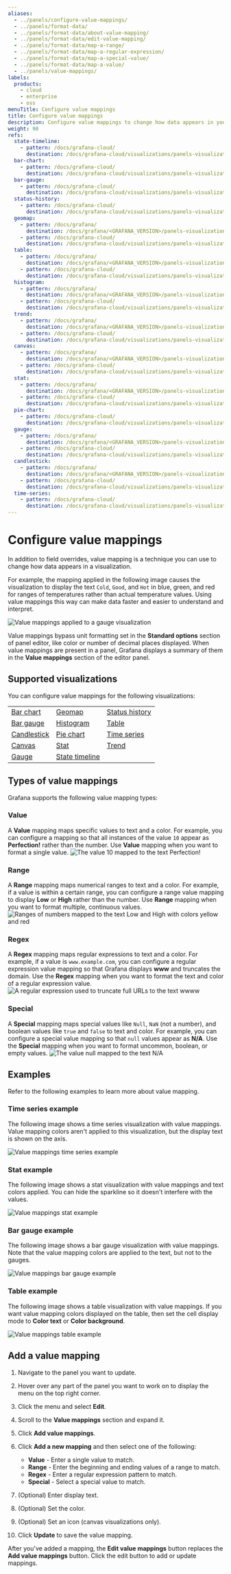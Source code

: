 ```yaml
---
aliases:
  - ../panels/configure-value-mappings/
  - ../panels/format-data/
  - ../panels/format-data/about-value-mapping/
  - ../panels/format-data/edit-value-mapping/
  - ../panels/format-data/map-a-range/
  - ../panels/format-data/map-a-regular-expression/
  - ../panels/format-data/map-a-special-value/
  - ../panels/format-data/map-a-value/
  - ../panels/value-mappings/
labels:
  products:
    - cloud
    - enterprise
    - oss
menuTitle: Configure value mappings
title: Configure value mappings
description: Configure value mappings to change how data appears in your visualizations
weight: 90
refs:
  state-timeline:
    - pattern: /docs/grafana-cloud/
      destination: /docs/grafana-cloud/visualizations/panels-visualizations/visualizations/state-timeline/
  bar-chart:
    - pattern: /docs/grafana-cloud/
      destination: /docs/grafana-cloud/visualizations/panels-visualizations/visualizations/bar-chart/
  bar-gauge:
    - pattern: /docs/grafana-cloud/
      destination: /docs/grafana-cloud/visualizations/panels-visualizations/visualizations/bar-gauge/
  status-history:
    - pattern: /docs/grafana-cloud/
      destination: /docs/grafana-cloud/visualizations/panels-visualizations/visualizations/status-history/
  geomap:
    - pattern: /docs/grafana/
      destination: /docs/grafana/<GRAFANA_VERSION>/panels-visualizations/visualizations/geomap/
    - pattern: /docs/grafana-cloud/
      destination: /docs/grafana-cloud/visualizations/panels-visualizations/visualizations/geomap/
  table:
    - pattern: /docs/grafana/
      destination: /docs/grafana/<GRAFANA_VERSION>/panels-visualizations/visualizations/table/
    - pattern: /docs/grafana-cloud/
      destination: /docs/grafana-cloud/visualizations/panels-visualizations/visualizations/table/
  histogram:
    - pattern: /docs/grafana/
      destination: /docs/grafana/<GRAFANA_VERSION>/panels-visualizations/visualizations/histogram/
    - pattern: /docs/grafana-cloud/
      destination: /docs/grafana-cloud/visualizations/panels-visualizations/visualizations/histogram/
  trend:
    - pattern: /docs/grafana/
      destination: /docs/grafana/<GRAFANA_VERSION>/panels-visualizations/visualizations/trend/
    - pattern: /docs/grafana-cloud/
      destination: /docs/grafana-cloud/visualizations/panels-visualizations/visualizations/trend/
  canvas:
    - pattern: /docs/grafana/
      destination: /docs/grafana/<GRAFANA_VERSION>/panels-visualizations/visualizations/canvas/
    - pattern: /docs/grafana-cloud/
      destination: /docs/grafana-cloud/visualizations/panels-visualizations/visualizations/canvas/
  stat:
    - pattern: /docs/grafana/
      destination: /docs/grafana/<GRAFANA_VERSION>/panels-visualizations/visualizations/stat/
    - pattern: /docs/grafana-cloud/
      destination: /docs/grafana-cloud/visualizations/panels-visualizations/visualizations/stat/
  pie-chart:
    - pattern: /docs/grafana-cloud/
      destination: /docs/grafana-cloud/visualizations/panels-visualizations/visualizations/pie-chart/
  gauge:
    - pattern: /docs/grafana/
      destination: /docs/grafana/<GRAFANA_VERSION>/panels-visualizations/visualizations/gauge/
    - pattern: /docs/grafana-cloud/
      destination: /docs/grafana-cloud/visualizations/panels-visualizations/visualizations/gauge/
  candlestick:
    - pattern: /docs/grafana/
      destination: /docs/grafana/<GRAFANA_VERSION>/panels-visualizations/visualizations/candlestick/
    - pattern: /docs/grafana-cloud/
      destination: /docs/grafana-cloud/visualizations/panels-visualizations/visualizations/candlestick/
  time-series:
    - pattern: /docs/grafana-cloud/
      destination: /docs/grafana-cloud/visualizations/panels-visualizations/visualizations/time-series/
---
```


# Configure value mappings

In addition to field overrides, value mapping is a technique you can use to change how data appears in a visualization.

For example, the mapping applied in the following image causes the visualization to display the text `Cold`, `Good`, and `Hot` in blue, green, and red for ranges of temperatures rather than actual temperature values. Using value mappings this way can make data faster and easier to understand and interpret.

![Value mappings applied to a gauge visualization](/media/docs/grafana/panels-visualizations/screenshot-value-mappings-v10.4.png)

Value mappings bypass unit formatting set in the **Standard options** section of panel editor, like color or number of decimal places displayed. When value mappings are present in a panel, Grafana displays a summary of them in the **Value mappings** section of the editor panel.

## Supported visualizations

You can configure value mappings for the following visualizations:

|                            |                                  |                                  |
| -------------------------- | -------------------------------- | -------------------------------- |
| [Bar chart](ref:bar-chart)     | [Geomap](ref:geomap)                 | [Status history](ref:status-history) |
| [Bar gauge](ref:bar-gauge)     | [Histogram](ref:histogram)           | [Table](ref:table)                   |
| [Candlestick](ref:candlestick) | [Pie chart](ref:pie-chart)           | [Time series](ref:time-series)       |
| [Canvas](ref:canvas)           | [Stat](ref:stat)                     | [Trend](ref:trend)                   |
| [Gauge](ref:gauge)             | [State timeline](ref:state-timeline) |                                  |

## Types of value mappings

Grafana supports the following value mapping types:

### Value

A **Value** mapping maps specific values to text and a color. For example, you can configure a mapping so that all instances of the value `10` appear as **Perfection!** rather than the number. Use **Value** mapping when you want to format a single value.
![The value 10 mapped to the text Perfection!](/media/docs/grafana/panels-visualizations/screenshot-map-value-v10.4.png)

### Range

A **Range** mapping maps numerical ranges to text and a color. For example, if a value is within a certain range, you can configure a range value mapping to display **Low** or **High** rather than the number. Use **Range** mapping when you want to format multiple, continuous values.
![Ranges of numbers mapped to the text Low and High with colors yellow and red](/media/docs/grafana/panels-visualizations/screenshot-map-range-v10.4.png)

### Regex

A **Regex** mapping maps regular expressions to text and a color. For example, if a value is `www.example.com`, you can configure a regular expression value mapping so that Grafana displays **www** and truncates the domain. Use the **Regex** mapping when you want to format the text and color of a regular expression value.
![A regular expression used to truncate full URLs to the text wwww](/media/docs/grafana/panels-visualizations/screenshot-map-regex-v10.4.png)

### Special

A **Special** mapping maps special values like `Null`, `NaN` (not a number), and boolean values like `true` and `false` to text and color. For example, you can configure a special value mapping so that `null` values appear as **N/A**. Use the **Special** mapping when you want to format uncommon, boolean, or empty values.
![The value null mapped to the text N/A](/media/docs/grafana/panels-visualizations/screenshot-map-special-v10.4.png)

## Examples

Refer to the following examples to learn more about value mapping.

### Time series example

The following image shows a time series visualization with value mappings. Value mapping colors aren't applied to this visualization, but the display text is shown on the axis.

![Value mappings time series example](/static/img/docs/value-mappings/value-mappings-summary-example-8-0.png)

### Stat example

The following image shows a stat visualization with value mappings and text colors applied. You can hide the sparkline so it doesn't interfere with the values.

![Value mappings stat example](/static/img/docs/value-mappings/value-mappings-stat-example-8-0.png)

### Bar gauge example

The following image shows a bar gauge visualization with value mappings. Note that the value mapping colors are applied to the text, but not to the gauges.

![Value mappings bar gauge example](/static/img/docs/value-mappings/value-mappings-bar-gauge-example-8-0.png)

### Table example

The following image shows a table visualization with value mappings. If you want value mapping colors displayed on the table, then set the cell display mode to **Color text** or **Color background**.

![Value mappings table example](/static/img/docs/value-mappings/value-mappings-table-example-8-0.png)

## Add a value mapping

1. Navigate to the panel you want to update.
1. Hover over any part of the panel you want to work on to display the menu on the top right corner.
1. Click the menu and select **Edit**.
1. Scroll to the **Value mappings** section and expand it.
1. Click **Add value mappings**.
1. Click **Add a new mapping** and then select one of the following:

   - **Value** - Enter a single value to match.
   - **Range** - Enter the beginning and ending values of a range to match.
   - **Regex** - Enter a regular expression pattern to match.
   - **Special** - Select a special value to match.

1. (Optional) Enter display text.
1. (Optional) Set the color.
1. (Optional) Set an icon (canvas visualizations only).
1. Click **Update** to save the value mapping.

After you've added a mapping, the **Edit value mappings** button replaces the **Add value mappings** button. Click the edit button to add or update mappings.

